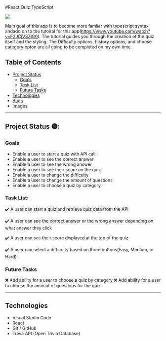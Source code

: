 #React Quiz TypeScript

![](src/Images/ReactQuiz.png)

Main goal of this app is to become more famliar with typescript syntax andadd on to the tutoiral for this app(https://www.youtube.com/watch?v=F2JCjVSZlG0). The tutorial guides you through the creation of the quiz itself and the styling. The Difficulty options, history options, and choose category opton are all going to be completed on my own time.

## Table of Contents
- [Project Status](#project-status)
   - [Goals](#goals)
   - [Task List](#task-list)
   - [Future Tasks](#future-tasks)
- [Technologies](#technologies)
- [Bugs](#bugs)
- [Images](#Images)

---
## Project Status 🟡:
### Goals
- Enable a user to start a quiz with API call
- Enable a user to see the correct answer
- Enable a user to see the wrong answer
- Enable a user to see their score on the quiz
- Enable a user to change the difficulty
- Enable a user to change the amount of questions
- Enable a user to choose a quiz by category

### Task List: 
:heavy_check_mark: A user can start a quiz and retrieve quiz data from the API

:heavy_check_mark: A user can see the correct answer or the wrong answer depending on what answer they click

:heavy_check_mark: A user can see their score displayed at the top of the quiz

:heavy_check_mark: A user can select a difficulty based on three buttons(Easy, Medium, or Hard)

<!--- 
Emojis for the Task List:
DONE =      :heavy_check_mark:
NOT DONE =  :x:
WIP =       :recycle:
BUGGED =    :warning:
 --->

### Future Tasks  
:x: Add ability for a user to choose a quiz by category
:x: Add ability for a user to choose the amount of questions for the quiz

---
## Technologies
- Visual Studio Code
- React
- Git / GitHub
- Trivia API (Open Trivia Database)

